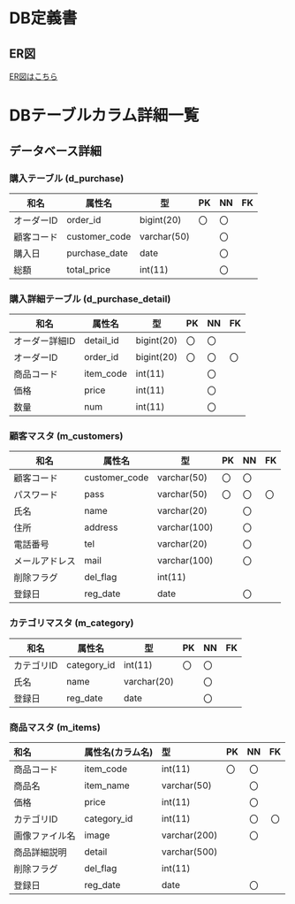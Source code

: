 # DB定義書
## ER図
[ER図はこちら](https://github.com/Aso2001163/2021sys-design/blob/main/sampleER.md "ER図はこちら")

# DBテーブルカラム詳細一覧

 ## データベース詳細
 
  ### 購入テーブル (d_purchase) 
  |和名|属性名|型|PK|NN|FK| 
  |-------|------|-------|-|-|-| 
  |オーダーID|order_id|bigint(20)|〇|〇|| 
  |顧客コード|customer_code|varchar(50)||〇|| 
  |購入日|purchase_date|date||〇|| 
  |総額|total_price|int(11)||〇||
    
  ### 購入詳細テーブル (d_purchase_detail) 
  |和名|属性名|型|PK|NN|FK| 
 |-------|------|-------|-|-|-| 
  |オーダー詳細ID|detail_id|bigint(20)|〇|〇|| 
  |オーダーID|order_id|bigint(20)|〇|〇|〇| 
  |商品コード|item_code|int(11)||〇|| 
  |価格|price|int(11)||〇|| 
  |数量|num|int(11)||〇||
    
  ### 顧客マスタ (m_customers) 
  |和名|属性名|型|PK|NN|FK| 
 |-------|------|-------|-|-|-| 
  |顧客コード|customer_code|varchar(50)|〇|〇|| 
  |パスワード|pass|varchar(50)|〇|〇|〇| 
  |氏名|name|varchar(20)||〇|| 
  |住所|address|varchar(100)||〇|| 
  |電話番号|tel|varchar(20)||〇|| 
  |メールアドレス|mail|varchar(100)||〇|| 
  |削除フラグ|del_flag|int(11)|||| 
  |登録日|reg_date|date||〇||
    
  ### カテゴリマスタ (m_category) 
  |和名|属性名|型|PK|NN|FK| 
  |-------|------|-------|-|-|-| 
  |カテゴリID|category_id|int(11)|〇|〇|| 
  |氏名|name|varchar(20)||〇|| 
  |登録日|reg_date|date||〇||
    
  ### 商品マスタ (m_items) 
  |和名|属性名(カラム名)|型|PK|NN|FK| 
  |:-----|:---|:---|:---|:---:|:---:| 
  |商品コード|item_code|int(11)|〇|〇|| 
  |商品名|item_name|varchar(50)||〇||    
  |価格|price|int(11)||〇|| 
  |カテゴリID|category_id|int(11)||〇|〇| 
  |画像ファイル名|image|varchar(200)||〇|| 
  |商品詳細説明|detail|varchar(500)|||| 
  |削除フラグ|del_flag|int(11)|||| 
  |登録日|reg_date|date||〇||













